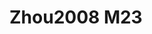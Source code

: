 # Zhou2008 M23
<a name="material" />
<script type="application/ld+json">

  {
    "@context": "https://schema.org/",
    "@type": "ChemicalSubstance",
    "http://purl.org/dc/terms/conformsTo":
      {
        "@type": "CreativeWork",
        "@id": "https://bioschemas.org/profiles/ChemicalSubstance/0.4-RELEASE/"
      },
    "@id": "https://egonw.github.io/nanowiki/nanowiki235.html#material",
    "name": "Zhou2008 M23",
    "sameAs: "http://127.0.0.1/mediawiki/index.php/Special:URIResolver/Zhou2008_M23"
  }
</script>

